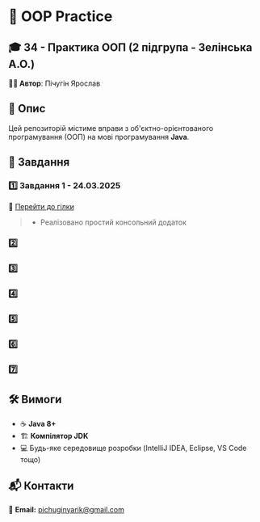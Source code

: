 # 🚀 OOP Practice

## 🎓 34 - Практика ООП (2 підгрупа - Зелінська А.О.)
**👨‍💻 Автор**: Пічугін Ярослав

## 📜 Опис
Цей репозиторій містиме вправи з об'єктно-орієнтованого програмування (ООП) на мові програмування **Java**.

## 📌 Завдання

### 1️⃣ Завдання 1 - 24.03.2025
🔗 [Перейти до гілки](https://github.com/Diassont/OOP-practice/tree/Task-1-24.03.2025)
>-  Реалізовано простий консольний додаток

### 2️⃣ 
   
### 3️⃣ 
   
### 4️⃣ 
   
### 5️⃣ 
   
### 6️⃣ 
   
### 7️⃣ 

## 🛠️ Вимоги
- ☕ **Java 8+**
- 🏗 **Компілятор JDK**
- 💻 Будь-яке середовище розробки (IntelliJ IDEA, Eclipse, VS Code тощо)

## 📬 Контакти

📧 **Email:** [pichuginyarik@gmail.com](mailto:pichuginyarik@gmail.com)



